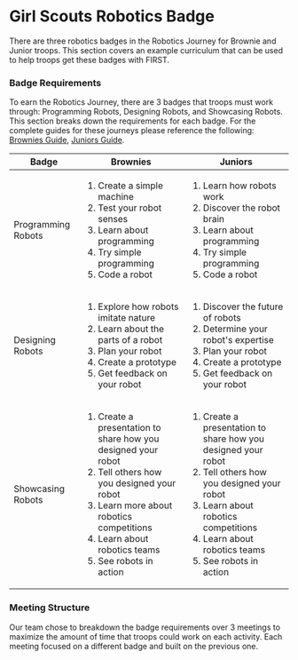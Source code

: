 # Girl Scouts Robotics Badge

There are three robotics badges in the Robotics Journey for Brownie and Junior troops. This section covers an example curriculum that can be used to help troops get these badges with FIRST.

### Badge Requirements

To earn the Robotics Journey, there are 3 badges that troops must work through: Programming Robots, Designing Robots, and Showcasing Robots. This section breaks down the requirements for each badge. For the complete guides for these journeys please reference the following: [Brownies Guide](http://fairbanksgirlscouts.org/wp-content/uploads/2018/10/Brownie-Robotics-Badge-Requirements-all-3-download.pdf), [Juniors Guide](http://fairbanksgirlscouts.org/wp-content/uploads/2018/10/Junior-Robotics-Badge-Requirements-all-3-download.pdf).

| Badge              | Brownies                                                                                                                                                                                                                                    | Juniors                                                                                                                                                                                                                                |
| ------------------ | ------------------------------------------------------------------------------------------------------------------------------------------------------------------------------------------------------------------------------------------- | -------------------------------------------------------------------------------------------------------------------------------------------------------------------------------------------------------------------------------------- |
| Programming Robots | <ol><li>Create a simple machine</li><li>Test your robot senses</li><li>Learn about programming</li><li>Try simple programming</li><li>Code a robot</li></ol>                                                                                | <ol><li>Learn how robots work</li><li>Discover the robot brain</li><li>Learn about programming</li><li>Try simple programming</li><li>Code a robot</li></ol>                                                                           |
| Designing Robots   | <ol><li>Explore how robots imitate nature</li><li>Learn about the parts of a robot</li><li>Plan your robot</li><li>Create a prototype</li><li>Get feedback on your robot</li></ol>                                                          | <ol><li>Discover the future of robots</li><li>Determine your robot's expertise</li><li>Plan your robot</li><li>Create a prototype</li><li>Get feedback on your robot</li></ol>                                                         |
| Showcasing Robots  | <ol><li>Create a presentation to share how you designed your robot</li><li>Tell others how you designed your robot</li><li>Learn more about robotics competitions</li><li>Learn about robotics teams</li><li>See robots in action</li></ol> | <ol><li>Create a presentation to share how you designed your robot</li><li>Tell others how you designed your robot</li><li>Learn about robotics competitions</li><li>Learn about robotics teams</li><li>See robots in action</li></ol> |

### Meeting Structure

Our team chose to breakdown the badge requirements over 3 meetings to maximize the amount of time that troops could work on each activity. Each meeting focused on a different badge and built on the previous one.
